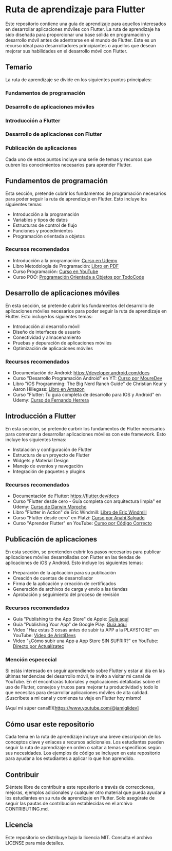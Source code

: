 # Ruta de aprendizaje para Flutter
Este repositorio contiene una guía de aprendizaje para aquellos interesados en desarrollar aplicaciones móviles con Flutter. La ruta de aprendizaje ha sido diseñada para proporcionar una base sólida en programación y desarrollo móvil antes de adentrarse en el mundo de Flutter. Este es un recurso ideal para desarrolladores principiantes o aquellos que desean mejorar sus habilidades en el desarrollo móvil con Flutter.

## Temario
La ruta de aprendizaje se divide en los siguientes puntos principales:

### Fundamentos de programación
### Desarrollo de aplicaciones móviles
### Introducción a Flutter
### Desarrollo de aplicaciones con Flutter
### Publicación de aplicaciones

Cada uno de estos puntos incluye una serie de temas y recursos que cubren los conocimientos necesarios para aprender Flutter.

## Fundamentos de programación
Esta sección, pretende cubrir los fundamentos de programación necesarios para poder seguir la ruta de aprendizaje en Flutter. Esto incluye los siguientes temas:

* Introducción a la programación
* Variables y tipos de datos
* Estructuras de control de flujo
* Funciones y procedimientos
* Programación orientada a objetos

### Recursos recomendados
* Introducción a la programación: [Curso en Udemy](https://www.udemy.com/course/introduccion-a-la-programacion/)
* Libro Metodología de Programación: [Libro en PDF](https://www.mheducation.es/bcv/guide/capitulo/8448150414.pdf)
* Curso Programación: [Curso en YouTube](https://www.youtube.com/watch?v=7TKY-jksHRQ&ab_channel=YoneyGallardo)
* Curso POO: [Programación Orientada a Objetos por TodoCode](https://www.youtube.com/playlist?list=PLQxX2eiEaqbwNP20GMMCjRslRq2lOLWlg)

## Desarrollo de aplicaciones móviles
En esta sección, se pretende cubrir los fundamentos del desarrollo de aplicaciones móviles necesarios para poder seguir la ruta de aprendizaje en Flutter. Esto incluye los siguientes temas:

* Introducción al desarrollo móvil
* Diseño de interfaces de usuario
* Conectividad y almacenamiento
* Pruebas y depuración de aplicaciones móviles
* Optimización de aplicaciones móviles

### Recursos recomendados
* Documentación de Android: https://developer.android.com/docs
* Curso "Desarrollo Programación Android" en YT: [Curso por MoureDev](https://www.youtube.com/playlist?list=PLNdFk2_brsRdYF0FXDtSaGvluzBNHRbNe)
* Libro "iOS Programming: The Big Nerd Ranch Guide" de Christian Keur y Aaron Hillegass: [Libro en Amazon](https://www.amazon.com/iOS-Programming-Ranch-Guide-Guides/dp/0135264022)
* Curso "Flutter: Tu guía completa de desarrollo para IOS y Android" en Udemy: [Curso de Fernando Herrera](https://www.udemy.com/course/flutter-ios-android-fernando-herrera/)

## Introducción a Flutter
En esta sección, se pretende curbrir los fundamentos de Flutter necesarios para comenzar a desarrollar aplicaciones móviles con este framework. Esto incluye los siguientes temas:

* Instalación y configuración de Flutter
* Estructura de un proyecto de Flutter
* Widgets y Material Design
* Manejo de eventos y navegación
* Integración de paquetes y plugins

### Recursos recomendados
* Documentación de Flutter: https://flutter.dev/docs
* Curso "Flutter desde cero - Guía completa con arquitectura limpia" en Udemy: [Curso de Darwin Morocho](https://www.udemy.com/course/flutter-desde-cero-darwin-morocho/)
* Libro "Flutter in Action" de Eric Windmill: [Libro de Eric Windmill](https://www.manning.com/books/flutter-in-action)
* Curso "Flutter desde cero" en Platzi: [Curso por Anahí Salgado](https://platzi.com/clases/flutter/)
* Curso "Aprender Flutter" en YouTube: [Curso por Código Correcto](https://www.youtube.com/playlist?list=PLutrh4gv1YI8ap4JO23lN81JOSZJ3i5OO)

## Publicación de aplicaciones
En esta sección, se prentenden cubrir los pasos necesarios para publicar aplicaciones móviles desarrolladas con Flutter en las tiendas de aplicaciones de iOS y Android. Esto incluye los siguientes temas:

* Preparación de la aplicación para su publicación
* Creación de cuentas de desarrollador
* Firma de la aplicación y creación de certificados
* Generación de archivos de carga y envío a las tiendas
* Aprobación y seguimiento del proceso de revisión

### Recursos recomendados
* Guía "Publishing to the App Store" de Apple: [Guía aquí](https://developer.apple.com/app-store/submissions/)
* Guía "Publishing Your App" de Google Play: [Guía aquí](https://developer.android.com/studio/publish)
* Video "Haz estas 3 cosas antes de subir tu APP a la PLAYSTORE" en YouTube: [Video de AristiDevs](https://youtu.be/f02ZOf76qwk)
* Video "¿Cómo subir una App a App Store SIN SUFRIR?" en YouTube: [Directo por Actualízatec](https://www.youtube.com/watch?v=IlWkfCy3I9I&ab_channel=Actual%C3%ADzatec)

### Mención espececial
Si estás interesado en seguir aprendiendo sobre Flutter y estar al día en las últimas tendencias del desarrollo móvil, te invito a visitar mi canal de YouTube. En él encontrarás tutoriales y explicaciones detalladas sobre el uso de Flutter, consejos y trucos para mejorar tu productividad y todo lo que necesitas para desarrollar aplicaciones móviles de alta calidad. ¡Suscríbete a mi canal y comienza tu viaje en Flutter hoy mismo!

(Aquí mi súper canal!!)[https://www.youtube.com/@jamiglidev]


## Cómo usar este repositorio
Cada tema en la ruta de aprendizaje incluye una breve descripción de los conceptos clave y enlaces a recursos adicionales. Los estudiantes pueden seguir la ruta de aprendizaje en orden o saltar a temas específicos según sus necesidades. Los ejemplos de código se incluyen en este repositorio para ayudar a los estudiantes a aplicar lo que han aprendido.

## Contribuir
Siéntete libre de contribuir a este repositorio a través de correcciones, mejoras, ejemplos adicionales y cualquier otro material que pueda ayudar a los estudiantes en su ruta de aprendizaje en Flutter. Solo asegúrate de seguir las pautas de contribución establecidas en el archivo CONTRIBUTING.md.

## Licencia
Este repositorio se distribuye bajo la licencia MIT. Consulta el archivo LICENSE para más detalles.
